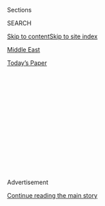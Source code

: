 <div id="app">

<div>

<div>

<div>

<div class="NYTAppHideMasthead css-1q2w90k e1suatyy0">

<div class="section css-ui9rw0 e1suatyy2">

<div class="css-eph4ug er09x8g0">

<div class="css-6n7j50">

</div>

<span class="css-1dv1kvn">Sections</span>

<div class="css-10488qs">

<span class="css-1dv1kvn">SEARCH</span>

</div>

[Skip to content](#site-content)[Skip to site index](#site-index)

</div>

<div id="masthead-section-label" class="css-1wr3we4 eaxe0e00">

[Middle
East](https://www.nytimes3xbfgragh.onion/section/world/middleeast)

</div>

<div class="css-10698na e1huz5gh0">

</div>

</div>

<div id="masthead-bar-one" class="section hasLinks css-15hmgas e1csuq9d3">

<div class="css-uqyvli e1csuq9d0">

</div>

<div class="css-1uqjmks e1csuq9d1">

</div>

<div class="css-9e9ivx">

[](https://myaccount.nytimes3xbfgragh.onion/auth/login?response_type=cookie&client_id=vi)

</div>

<div class="css-1bvtpon e1csuq9d2">

[Today’s
Paper](https://www.nytimes3xbfgragh.onion/section/todayspaper)

</div>

</div>

</div>

</div>

<div data-aria-hidden="false">

<div id="site-content" data-role="main">

<div>

<div class="css-1aor85t" style="opacity:0.000000001;z-index:-1;visibility:hidden">

<div class="css-1hqnpie">

<div class="css-epjblv">

<span class="css-17xtcya">[Middle
East](/section/world/middleeast)</span><span class="css-x15j1o">|</span><span class="css-fwqvlz">Syria’s
Economy Collapses Even as Civil War Winds to a
Close</span>

</div>

<div class="css-k008qs">

<div class="css-1iwv8en">

<span class="css-18z7m18"></span>

<div>

</div>

</div>

<span class="css-1n6z4y">https://nyti.ms/37vSVQ9</span>

<div class="css-1705lsu">

<div class="css-4xjgmj">

<div class="css-4skfbu" data-role="toolbar" data-aria-label="Social Media Share buttons, Save button, and Comments Panel with current comment count" data-testid="share-tools">

  - 
  - 
  - 
  - 
    
    <div class="css-6n7j50">
    
    </div>

  - 
  - 

</div>

</div>

</div>

</div>

</div>

</div>

<div id="NYT_TOP_BANNER_REGION" class="css-13pd83m">

</div>

<div id="top-wrapper" class="css-1sy8kpn">

<div id="top-slug" class="css-l9onyx">

Advertisement

</div>

[Continue reading the main
story](#after-top)

<div class="ad top-wrapper" style="text-align:center;height:100%;display:block;min-height:250px">

<div id="top" class="place-ad" data-position="top" data-size-key="top">

</div>

</div>

<div id="after-top">

</div>

</div>

<div>

<div id="sponsor-wrapper" class="css-1hyfx7x">

<div id="sponsor-slug" class="css-19vbshk">

Supported by

</div>

[Continue reading the main
story](#after-sponsor)

<div id="sponsor" class="ad sponsor-wrapper" style="text-align:center;height:100%;display:block">

</div>

<div id="after-sponsor">

</div>

</div>

<div class="css-186x18t">

</div>

<div class="css-1vkm6nb ehdk2mb0">

# Syria’s Economy Collapses Even as Civil War Winds to a Close

</div>

President Bashar al-Assad faces threats he cannot bomb into submission,
as protests erupt over living standards and a rift opens among the
ruling elite.

<div class="css-79elbk" data-testid="photoviewer-wrapper">

<div class="css-z3e15g" data-testid="photoviewer-wrapper-hidden">

</div>

<div class="css-1a48zt4 ehw59r15" data-testid="photoviewer-children">

![<span class="css-16f3y1r e13ogyst0" data-aria-hidden="true">A banner
of President Bashar al-Assad in Aleppo, Syria. With the war’s biggest
battles behind him, he now faces an economic crisis that has
impoverished his
country.</span><span class="css-cnj6d5 e1z0qqy90" itemprop="copyrightHolder"><span class="css-1ly73wi e1tej78p0">Credit...</span><span><span>Alexander
Zemlianichenko/Associated
Press</span></span></span>](https://static01.graylady3jvrrxbe.onion/images/2020/06/11/world/xxsyria/xxsyria-articleLarge-v2.jpg?quality=75&auto=webp&disable=upscale)

</div>

</div>

<div class="css-18e8msd">

<div class="css-vp77d3 epjyd6m0">

<div class="css-hus3qt ey68jwv0" data-aria-hidden="true">

[![Ben
Hubbard](https://static01.graylady3jvrrxbe.onion/images/2018/10/10/multimedia/author-ben-hubbard/author-ben-hubbard-thumbLarge.png
"Ben Hubbard")](https://www.nytimes3xbfgragh.onion/by/ben-hubbard)

</div>

<div class="css-1baulvz">

By [<span class="css-1baulvz last-byline" itemprop="name">Ben
Hubbard</span>](https://www.nytimes3xbfgragh.onion/by/ben-hubbard)

</div>

</div>

  - 
    
    <div class="css-ld3wwf e16638kd2">
    
    June 15,
    2020
    
    </div>

  - 
    
    <div class="css-4xjgmj">
    
    <div class="css-d8bdto" data-role="toolbar" data-aria-label="Social Media Share buttons, Save button, and Comments Panel with current comment count" data-testid="share-tools">
    
      - 
      - 
      - 
      - 
        
        <div class="css-6n7j50">
        
        </div>
    
      - 
      - 
    
    </div>
    
    </div>

</div>

</div>

<div class="section meteredContent css-1r7ky0e" name="articleBody" itemprop="articleBody">

<div class="css-1fanzo5 StoryBodyCompanionColumn">

<div class="css-53u6y8">

BEIRUT, Lebanon — President Bashar al-Assad, who has mostly won Syria’s
civil war, now faces an acute economic crisis that has impoverished his
people, brought about the collapse of the currency and fueled a rare
public rift in the ruling elite.

Government salaries have become nearly worthless. [Protests against
falling living
standards](https://www.facebookcorewwwi.onion/watch/?v=962481407516349)
have broken out in the southeast.

The Syrian pound is worth so little that people have posted[images on
social media of bank notes used to roll
cigarettes](https://twitter.com/Ferhad49838610/status/1269950887218360320).

The government is so strapped for cash that it is squeezing wealthy
businessmen to help fund the state, a move that prompted a powerful
Syrian tycoon to openly criticize the government.

</div>

</div>

<div class="css-1fanzo5 StoryBodyCompanionColumn">

<div class="css-53u6y8">

For nine years, Mr. al-Assad has relied on brute force to beat back the
rebels who sought to end his family’s decades-old grip on power. But
now, with the war’s biggest battles behind him, he faces new threats
that he cannot bomb his way out of or count on his few allies to help
him surmount.

</div>

</div>

<div class="css-79elbk" data-testid="photoviewer-wrapper">

<div class="css-z3e15g" data-testid="photoviewer-wrapper-hidden">

</div>

<div class="css-1a48zt4 ehw59r15" data-testid="photoviewer-children">

![<span class="css-16f3y1r e13ogyst0" data-aria-hidden="true">The Syrian
pound has plummeted, and prices for imported staples like sugar, coffee,
flour and rice have doubled or
tripled.</span><span class="css-cnj6d5 e1z0qqy90" itemprop="copyrightHolder"><span class="css-1ly73wi e1tej78p0">Credit...</span><span>Anas
Alkharboutli/Picture Alliance, via Getty
Images</span></span>](https://static01.graylady3jvrrxbe.onion/images/2020/06/11/world/xxsyria11/xxsyria11-articleLarge.jpg?quality=75&auto=webp&disable=upscale)

</div>

</div>

<div class="css-1fanzo5 StoryBodyCompanionColumn">

<div class="css-53u6y8">

That the tycoon, a member of Mr. al-Assad’s inner circle, had the
temerity to go public with his dispute suggests a weakening of his
power. And strict [American economic
sanctions](https://www.nytimes3xbfgragh.onion/2019/12/16/us/politics/us-syria-sanctions-war-crimes.html)
that take effect Wednesday<span class="css-8l6xbc evw5hdy0"> </span>are
likely to make matters worse.

“The problem for al-Assad is that he does not have a solution,” said
Danny Makki, a Syria analyst at the Middle East Institute in Washington.
“It is going to create a high intensity crisis, and he either has to
talk to the Americans and make concessions or endure what could be a
major economic collapse.”

The war has throttled Syria’s economy, reducing it to a third the size
it was before the war and taking a toll thought to be in the hundreds of
billions of dollars.

</div>

</div>

<div class="css-1fanzo5 StoryBodyCompanionColumn">

<div class="css-53u6y8">

An estimated 80 percent of Syrians live in poverty. About 40 percent
were unemployed at the end of 2019, the latest figures available, and
joblessness has only increased because of government restrictions to
control the coronavirus.

The collapse of Syria’s currency has compounded the crisis.

Worth about 50 to the United States dollar before the war, the Syrian
pound traded in the hundreds per dollar in recent years, but began
plummeting last fall in connection with a [financial crisis in
neighboring
Lebanon](https://www.nytimes3xbfgragh.onion/2020/05/10/world/middleeast/lebanon-economic-crisis.html),
where many Syrians kept their money. Unofficial capital controls aimed
at stopping a run on Lebanese banks have also blocked Syrians who bank
there from withdrawing dollars.

Last week the Syrian pound fell to 3,500 to the dollar on the black
market, destroying the purchasing power of government employees. Prices
for imported staples such as sugar, coffee, flour and rice have doubled
or
tripled.

</div>

</div>

<div class="css-79elbk" data-testid="photoviewer-wrapper">

<div class="css-z3e15g" data-testid="photoviewer-wrapper-hidden">

</div>

<div class="css-1a48zt4 ehw59r15" data-testid="photoviewer-children">

<div class="css-1xdhyk6 erfvjey0">

<span class="css-1ly73wi e1tej78p0">Image</span>

<div class="css-zjzyr8">

<div data-testid="lazyimage-container" style="height:257.77777777777777px">

</div>

</div>

</div>

<span class="css-16f3y1r e13ogyst0" data-aria-hidden="true">A market
street in Ariha, in Idlib Province in northwestern Syria, the last
pocket of the country still under rebel
control.</span><span class="css-cnj6d5 e1z0qqy90" itemprop="copyrightHolder"><span class="css-1ly73wi e1tej78p0">Credit...</span><span>Omar
Haj Kadour/Agence France-Presse — Getty Images</span></span>

</div>

</div>

<div class="css-1fanzo5 StoryBodyCompanionColumn">

<div class="css-53u6y8">

The government has been hitting up Syrian business leaders for money to
help finance government salaries and services, according to Mr. Makki
and Jamil al-Sayyed, a former Lebanese security chief who meets with
Syrian officials.

Most of those approached have quietly acquiesced, and how much they paid
has not been made public.

But Syria’s best known tycoon — Rami Makhlouf, a billionaire financier
with holdings in electricity, oil and telecommunications — pushed back,
creating a rare open divide at the top levels of Syrian society.

Mr. Makhlouf is a first cousin and childhood companion of Mr. al-Assad’s
who used his connections to the ruling family to become one of Syria’s
wealthiest men.

</div>

</div>

<div class="css-1fanzo5 StoryBodyCompanionColumn">

<div class="css-53u6y8">

The United States Treasury Department[sanctioned Mr. Makhlouf in 2008
for
corruption](https://www.treasury.gov/press-center/press-releases/Pages/hp834.aspx),
freezing any assets he held in American banks. Calling him “one of the
primary centers of corruption in Syria,” the department said he had
“amassed his commercial empire by exploiting his relationships with
Syrian regime members” and “manipulated the Syrian judicial system and
used Syrian intelligence officials to intimidate his business rivals.”

When Mr. Makhlouf refused to pay, Mr. al-Assad’s government turned the
screws, barring him from state contracts, freezing his assets and
leveling about $180 million in fees on SyriaTel, the country’s main
mobile phone provider and once a cash cow for Mr. Makhlouf.

That’s when Mr. Makhlouf went public, posting a series of videos on
Facebook complaining about the arrest of his employees, casting himself
as a patron of the security services and calling on Mr. al-Assad to
rectify
matters.

<div class="css-79elbk" data-testid="photoviewer-wrapper">

<div class="css-z3e15g" data-testid="photoviewer-wrapper-hidden">

</div>

<div class="css-1a48zt4 ehw59r15" data-testid="photoviewer-children">

<div class="css-zgakxe erfvjey0">

<span class="css-1ly73wi e1tej78p0">Image</span>

<div class="css-zjzyr8">

<div data-testid="lazyimage-container" style="height:524.5777777777778px">

</div>

</div>

</div>

<span class="css-16f3y1r e13ogyst0" data-aria-hidden="true">Last month,
Mr. Makhlouf posted videos on Facebook calling Mr. al-Assad’s policies
“dangerous.”</span><span class="css-cnj6d5 e1z0qqy90" itemprop="copyrightHolder"><span class="css-1ly73wi e1tej78p0">Credit...</span><span>Agence
France-Presse — Getty Images</span></span>

</div>

</div>

“The situation is dangerous,” Mr. Makhlouf said in one video. If the
pressure on him and his employees continued, he said, there would be
“divine justice because we have started a dangerous turn.”

Efforts to reach Mr. Makhlouf through his social media accounts were not
successful.

Analysts and former associates of Mr. al-Assad said that Mr. Makhlouf’s
public campaign revealed a new fragility in Mr. al-Assad’s inner circle.

“The regime is suffering from many economic and other problems, or Rami
would have never dared to do these videos,” said Firas Tlass, a former
associate of the al-Assad family who defected early in the war.

</div>

</div>

<div class="css-1fanzo5 StoryBodyCompanionColumn">

<div class="css-53u6y8">

In another sign of turmoil in the government, Mr. al-Assad dismissed the
prime minister, Imad Khamis, on Thursday in a move analysts said sought
to deflect blame for the country’s economic distress.

Fearing that public grumbling in pacified areas of the country could
fuel unrest, the security forces have detained a number of citizens who
have written about corruption and the economic decline on social media.

In April, an economics professor at Damascus University, Ziad Zanboua,
wrote on Facebook that he had been fired after speaking publicly about
the erosion of Syria’s middle class.

“Why is a university professor punished in a state of institutions and
law?” Mr. Zanboua wrote. “Because I committed the greatest of all
indecencies: I talked?\!”

Anger about sinking livelihoods has flared even among members of Mr.
al-Assad’s Alawite minority, whose young men fought in large numbers
with his forces only to find that they will share in the country’s
poverty instead of reaping the benefits of victory.

One Alawite man with relatives in the military said the currency
collapse had made their salaries virtually worthless, with army generals
earning the equivalent of less than $50 per month and soldiers earning
less than a third of
that.

</div>

</div>

<div class="css-79elbk" data-testid="photoviewer-wrapper">

<div class="css-z3e15g" data-testid="photoviewer-wrapper-hidden">

</div>

<div class="css-1a48zt4 ehw59r15" data-testid="photoviewer-children">

<div class="css-1xdhyk6 erfvjey0">

<span class="css-1ly73wi e1tej78p0">Image</span>

<div class="css-zjzyr8">

<div data-testid="lazyimage-container" style="height:257.77777777777777px">

</div>

</div>

</div>

<span class="css-16f3y1r e13ogyst0" data-aria-hidden="true">Syrian
government soldiers in the city of Qamishli, Syria, where they control
only a small pocket in the part of northeastern Syria run by the
Kurds.</span><span class="css-cnj6d5 e1z0qqy90" itemprop="copyrightHolder"><span class="css-1ly73wi e1tej78p0">Credit...</span><span>Delil
Souleiman/AFP, via Getty Image</span></span>

</div>

</div>

<div class="css-1fanzo5 StoryBodyCompanionColumn">

<div class="css-53u6y8">

“We sacrificed tens of thousands of our sons and men to defend the
united, strong Syria and live in dignity,” the man said, speaking on
condition of anonymity to avoid arrest. “The president should find a
solution or leave.”

</div>

</div>

<div class="css-1fanzo5 StoryBodyCompanionColumn">

<div class="css-53u6y8">

Mr. al-Assad, who occasionally appears in public wearing dark suits and
conservative ties, has not responded publicly to Mr. Makhlouf and has
blamed conspiracies by foreign adversaries — the United States, Israel
and Saudi Arabia, among others — for his country’s problems.

He has rarely addressed the economic pain facing his citizens, but last
month he told a committee that restrictions on business and movement
aimed at preventing the coronavirus had trapped Syrians “between hunger
and poverty and deprivation on one side and death on the other.”

Mr. al-Assad has managed to reclaim most of the country, aside from
[pockets in the
north](https://www.nytimes3xbfgragh.onion/2020/02/26/world/middleeast/syria-idlib-refugees.html)
and [most of the
northeast](https://www.nytimes3xbfgragh.onion/interactive/2019/10/30/world/middleeast/syria-turkey-maps.html),
with generous military assistance from Russia and Iran.

But those allies, both struggling under Western sanctions, are unlikely
to bail him out financially. Officials in both countries have raised
questions about how Mr. al-Assad will pay them back for their support.

“The Russians, the Iranians, the allies — they are not going to plow
money into Syria,” said Mr. Makki, the Syria analyst. “They want a
return on their
investment.”

</div>

</div>

<div class="css-79elbk" data-testid="photoviewer-wrapper">

<div class="css-z3e15g" data-testid="photoviewer-wrapper-hidden">

</div>

<div class="css-1a48zt4 ehw59r15" data-testid="photoviewer-children">

<div class="css-1xdhyk6 erfvjey0">

<span class="css-1ly73wi e1tej78p0">Image</span>

<div class="css-zjzyr8">

<div data-testid="lazyimage-container" style="height:259.06666666666666px">

</div>

</div>

</div>

<span class="css-16f3y1r e13ogyst0" data-aria-hidden="true">Mr. al-Assad
with Russia’s defense minister, Sergei Shoigu, center, and President
Vladimir Putin in Damascus in January. Russian forces have been crucial
to helping Mr. al-Assad win the civil
war.</span><span class="css-cnj6d5 e1z0qqy90" itemprop="copyrightHolder"><span class="css-1ly73wi e1tej78p0">Credit...</span><span>Pool
photo by Alexei Nikolsky</span></span>

</div>

</div>

<div class="css-1fanzo5 StoryBodyCompanionColumn">

<div class="css-53u6y8">

More pain looms.

The United States will impose [sweeping new
sanctions](https://www.nytimes3xbfgragh.onion/2019/12/16/us/politics/us-syria-sanctions-war-crimes.html)
this week that could target the businesspeople Mr. al-Assad needs to
rebuild [his shattered
cities](https://www.nytimes3xbfgragh.onion/2019/08/20/world/middleeast/syria-recovery-aleppo-douma.html).

The Caesar Act, named after a Syrian police photographer who defected
with photos of thousands of prisoners [tortured and killed in Syrian
custody](https://www.nytimes3xbfgragh.onion/2019/05/11/world/middleeast/syria-torture-prisons.html),
requires the United States president to sanction anyone who does
business with or provides significant support to the Syrian government
or its officials.

It specifically targets anyone who provides aircraft parts, offers
services to the Syrian oil industry or engages in engineering or
construction projects for the state or people linked to it.

Analysts said the legislation is so broad that it is unclear how it will
be applied, but that it has already sent a chill through companies in
the region that were eyeing opportunities to profit from Syria’s
reconstruction efforts.

“If I am a businessman and I have a few million dollars to invest, I
won’t go to Syria today,” said Kheder Khaddour, a Syria analyst at the
Carnegie Middle East Center in Beirut. “It’s too risky.”

Hwaida Saad contributed reporting from Beirut, and an employee of The
New York Times from Damascus, Syria.

</div>

</div>

<div>

</div>

</div>

<div>

</div>

<div>

</div>

<div>

</div>

<div>

<div id="bottom-wrapper" class="css-1ede5it">

<div id="bottom-slug" class="css-l9onyx">

Advertisement

</div>

[Continue reading the main
story](#after-bottom)

<div id="bottom" class="ad bottom-wrapper" style="text-align:center;height:100%;display:block;min-height:90px">

</div>

<div id="after-bottom">

</div>

</div>

</div>

</div>

</div>

## Site Index

<div>

</div>

## Site Information Navigation

  - [© <span>2020</span> <span>The New York Times
    Company</span>](https://help.nytimes3xbfgragh.onion/hc/en-us/articles/115014792127-Copyright-notice)

<!-- end list -->

  - [NYTCo](https://www.nytco.com/)
  - [Contact
    Us](https://help.nytimes3xbfgragh.onion/hc/en-us/articles/115015385887-Contact-Us)
  - [Work with us](https://www.nytco.com/careers/)
  - [Advertise](https://nytmediakit.com/)
  - [T Brand Studio](http://www.tbrandstudio.com/)
  - [Your Ad
    Choices](https://www.nytimes3xbfgragh.onion/privacy/cookie-policy#how-do-i-manage-trackers)
  - [Privacy](https://www.nytimes3xbfgragh.onion/privacy)
  - [Terms of
    Service](https://help.nytimes3xbfgragh.onion/hc/en-us/articles/115014893428-Terms-of-service)
  - [Terms of
    Sale](https://help.nytimes3xbfgragh.onion/hc/en-us/articles/115014893968-Terms-of-sale)
  - [Site
    Map](https://spiderbites.nytimes3xbfgragh.onion)
  - [Help](https://help.nytimes3xbfgragh.onion/hc/en-us)
  - [Subscriptions](https://www.nytimes3xbfgragh.onion/subscription?campaignId=37WXW)

</div>

</div>

</div>

</div>
